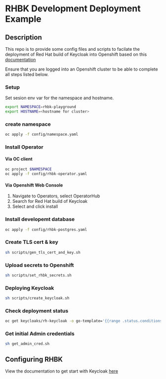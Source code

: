 # RHBK Development Deployment Example

## Description

This repo is to provide some config files and scripts to facilate the deployment of Red Hat build of Keycloak into Openshift based on  this [documentation](https://docs.redhat.com/en/documentation/red_hat_build_of_keycloak/26.0/html/operator_guide/basic-deployment-#basic-deployment-deploying-red-hat-build-of-keycloak)

Ensure that you are logged into an Openshift cluster to be able to complete all steps listed below.

### Setup

Set sesion env var for the namespace and hostname.

```bash
export NAMESPACE=rhbk-playground
export HOSTNAME=<hostname for cluster>
```

### create namespace

```bash
oc apply -f config/namespace.yaml
```

### Install Operator

#### Via OC client

```bash
oc project $NAMESPACE
oc apply -f config/rhbk-operator.yaml
```

#### Via Openshift Web Console

1. Navigate to Operators, select OperatorHub
2. Search for Red Hat build of Keycloak
3. Select and click install

### Install developemt database

```bash
oc apply -f config/rhbk-postgres.yaml
```

### Create TLS cert & key

```bash
sh scripts/gen_tls_cert_and_key.sh
```

### Upload secrets to Openshift

```bash
sh scripts/set_rhbk_secrets.sh
```

### Deploying Keycloak

```bash
sh scripts/create_keycloak.sh
```

### Check deployment status

```bash
oc get keycloaks/rh-keycloak -o go-template='{{range .status.conditions}}CONDITION: {{.type}}{{"\n"}}  STATUS: {{.status}}{{"\n"}}  MESSAGE: {{.message}}{{"\n"}}{{end}}'
```

### Get initial Admin credentials

```bash
sh get_admin_cred.sh
```


## Configuring RHBK

View the documentation to get start with Keycloak [here](https://docs.redhat.com/en/documentation/red_hat_build_of_keycloak/26.0/html/getting_started_guide/getting-started-zip-#getting-started-zip-before-you-start)
